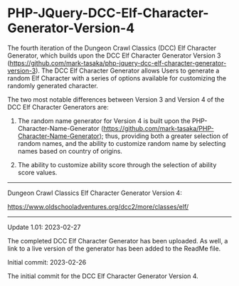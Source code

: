 # PHP-JQuery-DCC-Elf-Character-Generator-Version-4
The fourth iteration of the Dungeon Crawl Classics (DCC) Elf Character Generator, which builds upon the DCC Elf Character Generator Version 3 (https://github.com/mark-tasaka/php-jquery-dcc-elf-character-generator-version-3). The DCC Elf Character Generator allows Users to generate a random Elf Character with a series of options available for customizing the randomly generated character.

The two most notable differences between Version 3 and Version 4 of the DCC Elf Character Generators are:

1. The random name generator for Version 4 is built upon the PHP-Character-Name-Generator (https://github.com/mark-tasaka/PHP-Character-Name-Generator); thus, providing both a greater selection of random names, and the ability to customize random name by selecting names based on country of origins.

2. The ability to customize ability score through the selection of ability score values.


------------------

Dungeon Crawl Classics Elf Character Generator Version 4:

https://www.oldschooladventures.org/dcc2/more/classes/elf/

---------------


Update 1.01: 2023-02-27

The completed DCC Elf Character Generator has been uploaded.  As well, a link to a live version of the generator has been added to the ReadMe file.


Initial commit: 2023-02-26

The initial commit for the DCC Elf Character Generator Version 4.

